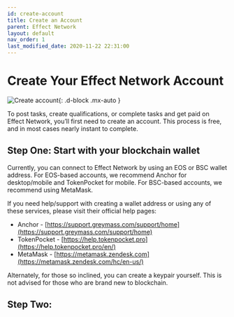 ```yaml
---
id: create-account
title: Create an Account
parent: Effect Network
layout: default
nav_order: 1
last_modified_date: 2020-11-22 22:31:00
---
```


# Create Your Effect Network Account

![Create account](/assets/images/create-account.png){: .d-block .mx-auto }

To post tasks, create qualifications, or complete tasks and get paid on Effect Network, you’ll first need to create an account.
This process is free, and in most cases nearly instant to complete.

## Step One: Start with your blockchain wallet

Currently, you can connect to Effect Network by using an EOS or BSC wallet address.
For EOS-based accounts, we recommend Anchor for desktop/mobile and TokenPocket for mobile.
For BSC-based accounts, we recommend using MetaMask.

If you need help/support with creating a wallet address or using any of these services, please visit their official help pages:

- Anchor - [https://support.greymass.com/support/home](https://support.greymass.com/support/home)
- TokenPocket - [https://help.tokenpocket.pro](https://help.tokenpocket.pro/en/)
- MetaMask - [https://metamask.zendesk.com](https://metamask.zendesk.com/hc/en-us/)

Alternately, for those so inclined, you can create a keypair yourself. This is not advised for those who are brand new to blockchain.

## Step Two:
